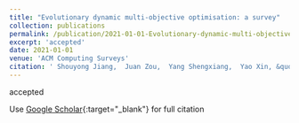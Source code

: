 ```yaml
---
title: "Evolutionary dynamic multi-objective optimisation: a survey"
collection: publications
permalink: /publication/2021-01-01-Evolutionary-dynamic-multi-objective-optimisation-a-survey
excerpt: 'accepted'
date: 2021-01-01
venue: 'ACM Computing Surveys'
citation: ' Shouyong Jiang,  Juan Zou,  Yang Shengxiang,  Yao Xin, &quot;Evolutionary dynamic multi-objective optimisation: a survey.&quot; ACM Computing Surveys, 2021.'
---
```

accepted

Use [Google Scholar](https://scholar.google.com/scholar?q=Evolutionary+dynamic+multi+objective+optimisation:+a+survey){:target="_blank"} for full citation
